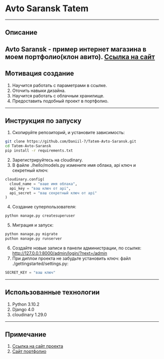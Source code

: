 # Avto Saransk Tatem
---
## Описание 
Avto Saransk - пример интернет магазина в моем портфолио(клон авито). [Ссылка на сайт](https://avtosaransk.herokuapp.com)
---
## Мотивация создание 
1. Научится работать с параметрами в ссылке.
2. Оточить навыки дизайна.
3. Научится работать с облачным хранилище.
4. Предоставить подобный проект в портфолио.
---
## Инструкция по запуску 
1. Скопируйте репозиторий, и установите зависимость:
```bash
git clone https://github.com/Daniil-7/Tatem-Avto-Saransk.git
cd Tatem-Avto-Saransk
pip install -r requirements.txt
```
2. Зарегистрируйтесь на cloudinary.
3. В файле ./hello/models.py измените имя облака, api ключ и секретный ключ:
```python
cloudinary.config(
  cloud_name = "ваше имя облака",
  api_key = "ваш ключ от api",
  api_secret = "ваш секретный ключ от api"
)
```
4. Создание суперпользователя:
```bash
python manage.py createsuperuser
```
5. Миграция и запуск:
```bash
python manage.py migrate
puthon manage.py runserver
```
6. Создайте новые записи в панели администрации, по ссылке: http://127.0.0.1:8000/admin/login/?next=/admin
7. При диплои проекта не забудьте установить ключ:
файл ./gettingstarted/settings.py:
```python
SECRET_KEY = "ваш ключ"
```
---
## Использованные технологии
1. Python 3.10.2
2. Django 4.0
3. cloudinary 1.29.0
---
## Примечание 
1. [Ссылка на сайт проекта]( https://avtosaransk.herokuapp.com)
2. [Сайт портфолио](https://tatem.pythonanywhere.com)
